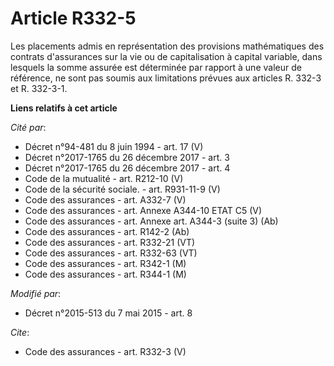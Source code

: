 # Article R332-5

Les placements admis en représentation des provisions mathématiques des contrats d'assurances sur la vie ou de capitalisation
à capital variable, dans lesquels la somme assurée est déterminée par rapport à une valeur de référence, ne sont pas soumis
aux limitations prévues aux articles R. 332-3 et R. 332-3-1.

**Liens relatifs à cet article**

_Cité par_:

  - Décret n°94-481 du 8 juin 1994 - art. 17 (V)
  - Décret n°2017-1765 du 26 décembre 2017 - art. 3
  - Décret n°2017-1765 du 26 décembre 2017 - art. 4
  - Code de la mutualité - art. R212-10 (V)
  - Code de la sécurité sociale. - art. R931-11-9 (V)
  - Code des assurances - art. A332-7 (V)
  - Code des assurances - art. Annexe A344-10 ETAT C5 (V)
  - Code des assurances - art. Annexe art. A344-3 (suite 3) (Ab)
  - Code des assurances - art. R142-2 (Ab)
  - Code des assurances - art. R332-21 (VT)
  - Code des assurances - art. R332-63 (VT)
  - Code des assurances - art. R342-1 (M)
  - Code des assurances - art. R344-1 (M)

_Modifié par_:

  - Décret n°2015-513 du 7 mai 2015 - art. 8

_Cite_:

  - Code des assurances - art. R332-3 (V)
